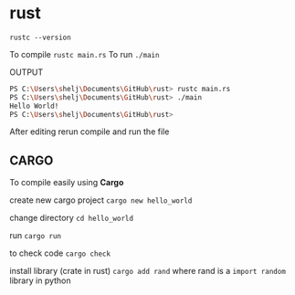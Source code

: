 # rust

`rustc --version`

To compile `rustc main.rs`
To run `./main`

OUTPUT

```bash
PS C:\Users\shelj\Documents\GitHub\rust> rustc main.rs
PS C:\Users\shelj\Documents\GitHub\rust> ./main       
Hello World!
PS C:\Users\shelj\Documents\GitHub\rust> 
```

After editing rerun compile and run the file

## CARGO

To compile easily using **Cargo**

create new cargo project `cargo new hello_world`

change directory `cd hello_world`

run `cargo run`

to check code `cargo check`

install library (crate in rust)
`cargo add rand` where rand is a `import random` library in python
